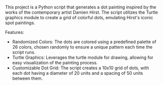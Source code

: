 This project is a Python script that generates a dot painting inspired by the works of the contemporary artist Damien Hirst. The script utilizes the Turtle graphics module to create a grid of colorful dots, emulating Hirst's iconic spot paintings.

Features: 
 * Randomized Colors: The dots are colored using a predefined palette of 26 colors, chosen randomly to ensure a unique pattern each time the script runs.
 * Turtle Graphics: Leverages the turtle module for drawing, allowing for easy visualization of the painting process.
 * Customizable Dot Grid: The script creates a 10x10 grid of dots, with each dot having a diameter of 20 units and a spacing of 50 units between them.
